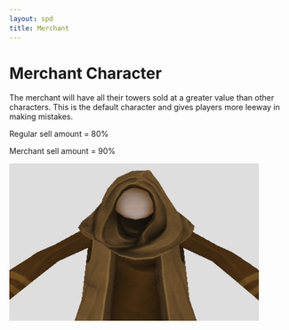 ```yaml
---
layout: spd
title: Merchant
---
```


# Merchant Character

The merchant will have all their towers sold at a greater value than other characters. This is the default character and gives players more leeway in making mistakes.

Regular sell amount = 80%

Merchant sell amount = 90%

<img src="/assets/images/spd/character-merchant.jpg" width="449" height="283">
